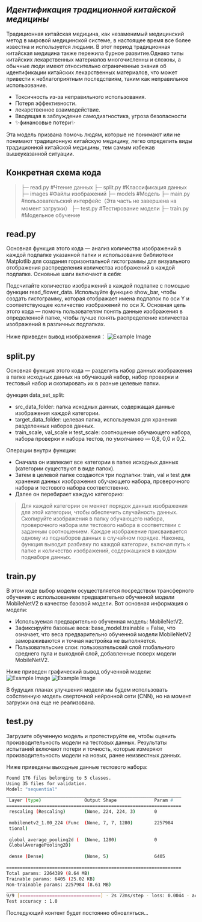 ## _Идентификация традиционной китайской медицины_

Традиционная китайская медицина, как незаменимый медицинский метод в мировой медицинской системе, в настоящее время все более известна и используется людьми. В этот период традиционная китайская медицина также пережила бурное развитие.Однако типы китайских лекарственных материалов многочисленны и сложны, а обычные люди имеют относительно ограниченные знания об идентификации китайских лекарственных материалов, что может привести к неблагоприятным последствиям, таким как неправильное использование.

-  Токсичность из-за неправильного использования.
- Потеря эффективности.
- лекарственное взаимодействие.
- Вводящая в заблуждение самодиагностика, угроза безопасности
- ✨финансовые потери✨


Эта модель призвана помочь людям, которые не понимают или не понимают традиционную китайскую медицину, легко определить виды традиционной китайской медицины, тем самым избежав вышеуказанной ситуации.

## Конкретная схема кода

> ├─ read.py #Чтение данных
>├─ split.py #Классификация данных
>├─ images  #Файлы изображений
>├─ models #Модель
>├─ main.py #пользовательский интерфейс（Эта часть не завершена на момент загрузки）
>├─ test.py #Тестирование модели
>├─ train.py #Модельное обучение

## read.py
Основная функция этого кода — анализ количества изображений в каждой подпапке указанной папки и использование библиотеки Matplotlib для создания горизонтальной гистограммы для визуального отображения распределения количества изображений в каждой подпапке. Основные шаги включают в себя:

Подсчитайте количество изображений в каждой подпапке с помощью функции read_flower_data.
Используйте функцию show_bar, чтобы создать гистограмму, которая отображает имена подпапок по оси Y и соответствующее количество изображений по оси X.
Основная цель этого кода — помочь пользователям понять данные изображения в определенной папке, чтобы лучше понять распределение количества изображений в различных подпапках.

Ниже приведен вывод изображения：
![Example Image](https://github.com/whossssssss/ML/blob/google-colab/myplot.png)

## split.py
Основная функция этого кода — разделить набор данных изображения в папке исходных данных на обучающий набор, набор проверки и тестовый набор и скопировать их в разные целевые папки.

функция data_set_split:
- src_data_folder: папка исходных данных, содержащая данные изображения каждой категории.
- target_data_folder: целевая папка, используемая для хранения разделенных наборов данных.
- train_scale, val_scale и test_scale: соотношение обучающего набора, набора проверки и набора тестов, по умолчанию — 0,8, 0,0 и 0,2.

Операции внутри функции:
- Сначала он извлекает все категории в папке исходных данных (категории существуют в виде папок).
- Затем в целевой папке создаются три подпапки: train, val и test для хранения данных изображения обучающего набора, проверочного набора и тестового набора соответственно.
- Далее он перебирает каждую категорию:

> Для каждой категории он меняет порядок данных изображения для этой категории, чтобы обеспечить случайность данных.
Скопируйте изображения в папку обучающего набора, проверочного набора или тестового набора в соответствии с заданным соотношением. Каждое изображение присваивается одному из поднаборов данных в случайном порядке.
Наконец, функция выводит разбивку по каждой категории, включая путь к папке и количество изображений, содержащихся в каждом поднаборе данных.

## train.py
В этом коде выбор модели осуществляется посредством трансферного обучения с использованием предварительно обученной модели MobileNetV2 в качестве базовой модели. Вот основная информация о модели:
- Используемая предварительно обученная модель: MobileNetV2.
- Зафиксируйте базовые веса: base_model.trainable = False, что означает, что веса предварительно обученной модели MobileNetV2 замораживаются и точная настройка не выполняется.
- Пользовательские слои: пользовательский слой глобального среднего пула и выходной слой, добавленные поверх модели MobileNetV2.

Ниже приведен графический вывод обученной модели:
![Example Image](https://github.com/whossssssss/ML/blob/google-colab/train_1.png)
![Example Image](https://github.com/whossssssss/ML/blob/google-colab/train_2.png)

В будущих планах улучшения модели мы будем использовать собственную модель сверточной нейронной сети (CNN), но на момент загрузки она еще не реализована.

## test.py
Загрузите обученную модель и протестируйте ее, чтобы оценить производительность модели на тестовых данных. Результаты испытаний включают потери и точность, которые измеряют производительность модели на новых, ранее неизвестных данных.

Ниже приведены выходные данные тестового набора:
```sh
Found 176 files belonging to 5 classes.
Using 35 files for validation.
Model: "sequential"
_________________________________________________________________
 Layer (type)                Output Shape              Param #   
=================================================================
 rescaling (Rescaling)       (None, 224, 224, 3)       0         
                                                                 
 mobilenetv2_1.00_224 (Func  (None, 7, 7, 1280)        2257984   
 tional)                                                         
                                                                 
 global_average_pooling2d (  (None, 1280)              0         
 GlobalAveragePooling2D)                                         
                                                                 
 dense (Dense)               (None, 5)                 6405      
                                                                 
=================================================================
Total params: 2264389 (8.64 MB)
Trainable params: 6405 (25.02 KB)
Non-trainable params: 2257984 (8.61 MB)
_________________________________________________________________
9/9 [==============================] - 2s 72ms/step - loss: 0.0044 - accuracy: 1.0000
Test accuracy : 1.0
```

Последующий контент будет постоянно обновляться...

